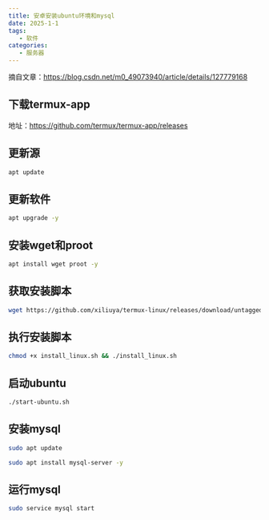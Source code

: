 ```yaml
---
title: 安卓安装ubuntu环境和mysql
date: 2025-1-1
tags:
   - 软件
categories:
   - 服务器
---
```


摘自文章：https://blog.csdn.net/m0_49073940/article/details/127779168

## 下载termux-app
地址：https://github.com/termux/termux-app/releases

## 更新源
```sh
apt update
```

## 更新软件
```sh
apt upgrade -y
```

## 安装wget和proot
```sh
apt install wget proot -y
```

## 获取安装脚本
```sh
wget https://github.com/xiliuya/termux-linux/releases/download/untagged-d42e22a770f3c95aac45/install_linux.sh
```

## 执行安装脚本
```sh
chmod +x install_linux.sh && ./install_linux.sh
```

## 启动ubuntu
```sh
./start-ubuntu.sh
```

## 安装mysql
```sh
sudo apt update

sudo apt install mysql-server -y
```

## 运行mysql
```sh
sudo service mysql start
```
